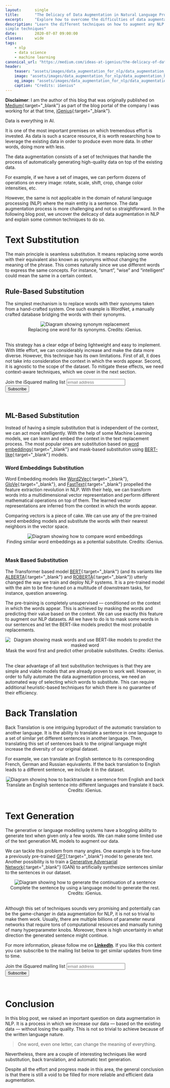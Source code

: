 ```yaml
---
layout:      single
title:       "The Delicacy of Data Augmentation in Natural Language Processing"
excerpt:     "Explore how to overcome the difficulties of data augmentation in NLP"
description: "Learn the different techniques on how to augment any NLP data using some
simple techniques"
date:        2020-07-07 09:00:00
classes:     wide
tags:
    - nlp
    - data science
    - machine learning
canonical_url: "https://medium.com/ideas-at-igenius/the-delicacy-of-data-augmentation-in-natural-language-processing-nlp-2ef07e9ad1c0"
header:
    teaser: "assets/images/data_augmentation_for_nlp/data_augmentation_header.png"
    image: "assets/images/data_augmentation_for_nlp/data_augmentation_header.png"
    og_image: "assets/images/data_augmentation_for_nlp/data_augmentation_header.png"
    caption: "Credits: iGenius"
---
```


**Disclaimer**: I am the author of this blog that was originally published on 
[Medium](https://medium.com/ideas-at-igenius/the-delicacy-of-data-augmentation-in-natural-language-processing-nlp-2ef07e9ad1c0){:target="_blank"} 
as part of the blog portal of the company I was working for at that time, [iGenius](https://www.igenius.ai){:target="_blank"}.


Data is everything in AI.

It is one of the most important premises on which tremendous effort is invested. 
As data is such a scarce resource, it is worth researching how to leverage the existing 
data in order to produce even more data. In other words, doing more with less.

The data augmentation consists of a set of techniques that handle the process of 
automatically generating high-quality data on top of the existing data.

For example, if we have a set of images, we can perform dozens of operations on every 
image: rotate, scale, shift, crop, change color intensities, etc.

However, the same is not applicable in the domain of natural language processing (NLP) 
where the main entity is a sentence. The data augmentation process is more challenging 
and not so straightforward. In the following blog post, we uncover the delicacy of data 
augmentation in NLP and explain some common techniques to do so.

# Text Substitution

The main principle is seamless substitution. It means replacing some words with their 
equivalent also known as synonyms without changing the meaning of the phrase. This comes
naturally since we use different words to express the same concepts. For instance, 
“smart”, “wise” and “intelligent” could mean the same in a certain context.

## Rule-Based Substitution

The simplest mechanism is to replace words with their synonyms taken from a 
hand-crafted system. One such example is WordNet, a manually crafted database bridging
the words with their synonyms.

<center>
    <img data-src="{{ site.url }}{{ site.baseurl }}/assets/images/data_augmentation_for_nlp/rule_based_substitution.png" class="lazyload" alt="Diagram showing synonym replacement"/>
    <br/>
    <span class="caption text-muted">
       Replacing one word for its synonyms. Credits: iGenius.
    </span>
</center>
<br/>

This strategy has a clear edge of being lightweight and easy to implement. With little 
effort, we can considerably increase and make the data more diverse. However, this 
technique has its own limitations. First of all, it does not take into consideration the 
context in which the words appear. Second, it is agnostic to the scope of the dataset. 
To mitigate these effects, we need context-aware techniques, which we cover in the next 
section.

<link href="//cdn-images.mailchimp.com/embedcode/horizontal-slim-10_7.css" rel="stylesheet" type="text/css">
<link href="/assets/css/mailchimp.css">
<div id="mc_embed_signup">
<form action="https://digital.us19.list-manage.com/subscribe/post?u=cb9dbe40387c27177a25de80f&amp;id=08bda6f8e0" method="post" id="mc-embedded-subscribe-form" name="mc-embedded-subscribe-form" class="validate" target="_blank" novalidate>
    <div id="mc_embed_signup_scroll">
	<label for="mce-EMAIL">Join the iSquared mailing list</label>
	<input type="email" value="" name="EMAIL" class="email" id="mce-EMAIL" placeholder="email address" required>
    <!-- real people should not fill this in and expect good things - do not remove this or risk form bot signups-->
    <div style="position: absolute; left: -5000px;" aria-hidden="true"><input type="text" name="b_cb9dbe40387c27177a25de80f_08bda6f8e0" tabindex="-1" value=""></div>
    <div class="clear"><input type="submit" value="Subscribe" name="subscribe" id="mc-embedded-subscribe" class="button"></div>
    </div>
</form>
</div>
<br/>

## ML-Based Substitution

Instead of having a simple substitution that is independent of the context, we can act 
more intelligently. With the help of some Machine Learning models, we can learn and 
embed the context in the text replacement process. The most popular ones are 
substitution based on [word embeddings](https://en.wikipedia.org/wiki/Word_embedding){:target="_blank"} 
and mask-based substitution using [BERT-like](https://en.wikipedia.org/wiki/BERT_(language_model)){:target="_blank"}
models.

### Word Embeddings Substitution

Word Embedding models like [Word2Vec](https://arxiv.org/abs/1301.3781){:target="_blank"},
[GloVe](https://nlp.stanford.edu/projects/glove/){:target="_blank"}, and 
[FastText](https://arxiv.org/abs/1607.01759){:target="_blank"} propelled the feature extraction 
revolution in NLP. With their help, we can transform words into a multidimensional vector 
representation and perform different mathematical operations on top of them. The learned
vector representations are inferred from the context in which the words appear.

Comparing vectors is a piece of cake. We can use any of the pre-trained word embedding 
models and substitute the words with their nearest neighbors in the vector space.

<center>
    <img data-src="{{ site.url }}{{ site.baseurl }}/assets/images/data_augmentation_for_nlp/comparing_word_embeddings.png" class="lazyload" alt="Diagram showing how to compare word embeddings"/>
    <br/>
    <span class="caption text-muted">
       Finding similar word embeddings as a potential substitute. Credits: iGenius.
    </span>
</center>
<br/>

### Mask Based Substitution

The Transformer based model [BERT](https://arxiv.org/abs/1810.04805){:target="_blank"}
(and its variants like [ALBERTA](https://arxiv.org/abs/1909.11942){:target="_blank"} 
and [ROBERTA](https://arxiv.org/abs/1907.11692){:target="_blank"}) utterly 
changed the way we train and deploy NLP systems. It is a pre-trained model with the aim 
to be fine-tuned on a multitude of downstream tasks, for instance, question answering.

The pre-training is completely unsupervised — conditioned on the context in which the 
words appear. This is achieved by masking the words and predicting their value based on 
the context. We can use exactly this feature to augment our NLP datasets. All we have 
to do is to mask some words in our sentences and let the BERT-like models predict the 
most probable replacements.

<center>
    <img data-src="{{ site.url }}{{ site.baseurl }}/assets/images/data_augmentation_for_nlp/mask_and_replace_words.png" class="lazyload" alt="Diagram showing mask words and use BERT-like models to predict the masked word"/>
    <br/>
    <span class="caption text-muted">
       Mask the word first and predict other probable substitutes. Credits: iGenius.
    </span>
</center>
<br/>

The clear advantage of all text substitution techniques is that they are simple and 
viable models that are already proven to work well. However, in order to fully automate 
the data augmentation process, we need an automated way of selecting which words to 
substitute. This can require additional heuristic-based techniques for which there is 
no guarantee of their efficiency.

# Back Translation

Back Translation is one intriguing byproduct of the automatic translation to another 
language. It is the ability to translate a sentence in one language to a set of similar 
yet different sentences in another language. Then, translating this set of sentences 
back to the original language might increase the diversity of our original dataset.

For example, we can translate an English sentence to its corresponding French, German 
and Russian equivalents. If the back translation to English leads to a different sentence, 
we include it in the dataset.

<center>
    <img data-src="{{ site.url }}{{ site.baseurl }}/assets/images/data_augmentation_for_nlp/backtranslation.png" class="lazyload" alt="Diagram showing how to backtranslate a sentence from English and back"/>
    <br/>
    <span class="caption text-muted">
       Translate an English sentence into different languages and translate it back. Credits: iGenius.
    </span>
</center>
<br/>

# Text Generation

The generative or language modelling systems have a boggling ability to generate text 
when given only a few words. We can make some limited use of the text generation ML 
models to augment our data.

We can tackle this problem from many angles. One example is to fine-tune a previously 
pre-trained [GPT](https://openai.com/blog/better-language-models/){:target="_blank"} 
model to generate text. Another possibility is to train a 
[Generative Adversarial Network](https://en.wikipedia.org/wiki/Generative_adversarial_network){:target="_blank"} (GAN)
to artificially synthesize sentences similar to the sentences in our dataset.

<center>
    <img data-src="{{ site.url }}{{ site.baseurl }}/assets/images/data_augmentation_for_nlp/generate_sentence.png" class="lazyload" alt="Diagram showing how to generate the continuation of a sentence"/>
    <br/>
    <span class="caption text-muted">
       Complete the sentence by using a language model to generate the rest. Credits: iGenius.
    </span>
</center>
<br/>

Although this set of techniques sounds very promising and potentially can be the 
game-changer in data augmentation for NLP, it is not so trivial to make them work. 
Usually, there are multiple billions of parameter neural networks that require tons of 
computational resources and manually tuning of many hyperparameter knobs. Moreover, 
there is high uncertainty in what direction the generated sentence might continue.

For more information, please follow me on 
<a href="https://www.linkedin.com/in/vilievski/" target="_blank" rel="noopener"><b>LinkedIn</b></a>.
If you like this content you can subscribe to the mailing list below to get similar updates from time to time.
<link href="//cdn-images.mailchimp.com/embedcode/horizontal-slim-10_7.css" rel="stylesheet" type="text/css">
<link href="/assets/css/mailchimp.css">
<div id="mc_embed_signup">
<form action="https://digital.us19.list-manage.com/subscribe/post?u=cb9dbe40387c27177a25de80f&amp;id=08bda6f8e0" method="post" id="mc-embedded-subscribe-form" name="mc-embedded-subscribe-form" class="validate" target="_blank" novalidate>
    <div id="mc_embed_signup_scroll">
	<label for="mce-EMAIL">Join the iSquared mailing list</label>
	<input type="email" value="" name="EMAIL" class="email" id="mce-EMAIL" placeholder="email address" required>
    <!-- real people should not fill this in and expect good things - do not remove this or risk form bot signups-->
    <div style="position: absolute; left: -5000px;" aria-hidden="true"><input type="text" name="b_cb9dbe40387c27177a25de80f_08bda6f8e0" tabindex="-1" value=""></div>
    <div class="clear"><input type="submit" value="Subscribe" name="subscribe" id="mc-embedded-subscribe" class="button"></div>
    </div>
</form>
</div>
<br/>


# Conclusion

In this blog post, we raised an important question on data augmentation in NLP. It is a 
process in which we increase our data — based on the existing data — without losing the 
quality. This is not so trivial to achieve because of the written language nature.

> One word, even one letter, can change the meaning of everything.

Nevertheless, there are a couple of interesting techniques like word substitution, 
back translation, and automatic text generation.

Despite all the effort and progress made in this area, the general conclusion is that 
there is still a void to be filled for more reliable and efficient data augmentation.